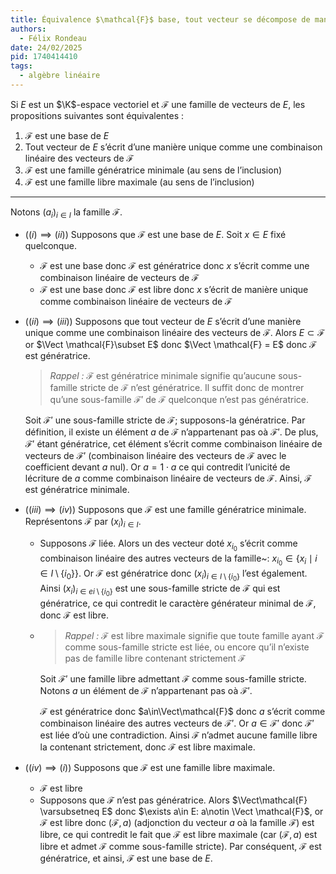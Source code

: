 ```yaml
---
title: Équivalence $\mathcal{F}$ base, tout vecteur se décompose de manière unique dans $\mathcal{F}$, $\mathcal{F}$ générarice minimale et $\mathcal{F}$ libre maximale.
authors:
  - Félix Rondeau
date: 24/02/2025
pid: 1740414410
tags:
  - algèbre linéaire
---
```


Si $E$ est un $\K$-espace vectoriel et $\mathcal{F}$ une famille de vecteurs de $E$, les propositions suivantes sont équivalentes&nbsp;:

1. $\mathcal{F}$ est une base de $E$
2. Tout vecteur de $E$ s’écrit d’une manière unique comme une combinaison linéaire des vecteurs de $\mathcal F$
3. $\mathcal{F}$ est une famille génératrice minimale (au sens de l’inclusion)
4. $\mathcal{F}$ est une famille libre maximale (au sens de l’inclusion)

---

Notons $(a_{i})_{i\in I}$ la famille $\mathcal{F}$.

- $\bigl((i) \implies (ii)\bigr)$ Supposons que $\mathcal{F}$ est une base de $E$. Soit $x\in E$ fixé quelconque.

  - $\mathcal{F}$ est une base donc $\mathcal{F}$ est génératrice donc $x$ s’écrit comme une combinaison linéaire de vecteurs de $\mathcal{F}$
  - $\mathcal{F}$ est une base donc $\mathcal{F}$ est libre donc $x$ s’écrit de manière unique comme combinaison linéaire de vecteurs de $\mathcal{F}$

- $\bigl((ii) \implies (iii)\bigr)$ Supposons que tout vecteur de $E$ s’écrit d’une manière unique comme une combinaison linéaire des vecteurs de $\mathcal{F}$. Alors $E\subset \mathcal{F}$ or $\Vect \mathcal{F}\subset E$ donc $\Vect \mathcal{F} = E$ donc $\mathcal F$ est génératrice.

  > _Rappel&nbsp;:_ $\mathcal{F}$ est génératrice minimale signifie qu’aucune sous-famille stricte de $\mathcal{F}$ n’est génératrice. Il suffit donc de montrer qu’une sous-famille $\mathcal{F}'$ de $\mathcal{F}$ quelconque n’est pas génératrice.

  Soit $\mathcal{F'}$ une sous-famille stricte de $\mathcal{F}$; supposons-la génératrice. Par définition, il existe un élément $a$ de $\mathcal{F}$ n’appartenant pas oà $\mathcal{F'}$. De plus, $\mathcal{F'}$ étant génératrice, cet élément s’écrit comme combinaison linéaire de vecteurs de $\mathcal{F'}$ (combinaison linéaire des vecteurs de $\mathcal{F}$ avec le coefficient devant $a$ nul). Or $a=1 \cdot a$ ce qui contredit l’unicité de lécriture de $a$ comme combinaison linéaire de vecteurs de $\mathcal{F}$. Ainsi, $\mathcal{F}$ est génératrice minimale.

- $\bigl((iii) \implies (iv)\bigr)$ Supposons que $\mathcal{F}$ est une famille génératrice minimale. Représentons $\mathcal{F}$ par $(x_{i})_{i\in I}$.

  - Supposons $\mathcal{F}$ liée. Alors un des vecteur doté $x_{i_{0}}$ s’écrit comme combinaison linéaire des autres vecteurs de la famille~: $x_{i_{0}} \in \left\{x_{i} \mid i\in I\setminus \{i_{0}\}\right\}$. Or $\mathcal{F}$ est génératrice donc $(x_{i})_{i\in I\setminus \{i_{0}\}}$ l’est également. Ainsi $(x_{i})_{i\in ei\setminus \{i_{0}\}}$ est une sous-famille stricte de $\mathcal{F}$ qui est génératrice, ce qui contredit le caractère générateur minimal de $\mathcal{F}$, donc $\mathcal{F}$ est libre.

  - > _Rappel&nbsp;:_ $\mathcal{F}$ est libre maximale signifie que toute famille ayant $\mathcal{F}$ comme sous-famille stricte est liée, ou encore qu’il n’existe pas de famille libre contenant strictement $\mathcal{F}$

    Soit $\mathcal{F'}$ une famille libre admettant $\mathcal{F}$ comme sous-famille stricte. Notons $a$ un élément de $\mathcal{F}$ n’appartenant pas oà $\mathcal{F'}$.

    $\mathcal{F}$ est génératrice donc $a\in\Vect\mathcal{F}$ donc $a$ s’écrit comme combinaison linéaire des autres vecteurs de $\mathcal{F'}$. Or $a\in \mathcal{F'}$ donc $\mathcal{F'}$ est liée d’où une contradiction. Ainsi $\mathcal{F}$ n’admet aucune famille libre la contenant strictement, donc $\mathcal{F}$ est libre maximale.

- $\bigl((iv) \implies (i)\bigr)$ Supposons que $\mathcal{F}$ est une famille libre maximale.
  - $\mathcal{F}$ est libre
  - Supposons que $\mathcal{F}$ n’est pas génératrice. Alors $\Vect\mathcal{F} \varsubsetneq E$ donc $\exists a\in E: a\notin \Vect \mathcal{F}$, or $\mathcal{F}$ est libre donc $(\mathcal{F}, a)$ (adjonction du vecteur $a$ oà la famille $\mathcal{F}$) est libre, ce qui contredit le fait que $\mathcal{F}$ est libre maximale (car $(\mathcal{F}, a)$ est libre et admet $\mathcal{F}$ comme sous-famille stricte). Par conséquent, $\mathcal{F}$ est génératrice, et ainsi, $\mathcal{F}$ est une base de $E$.
